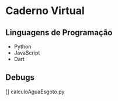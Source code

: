 # Caderno Virtual

## Linguagens de Programação

- Python
- JavaScript
- Dart

## Debugs

[] calculoAguaEsgoto.py
